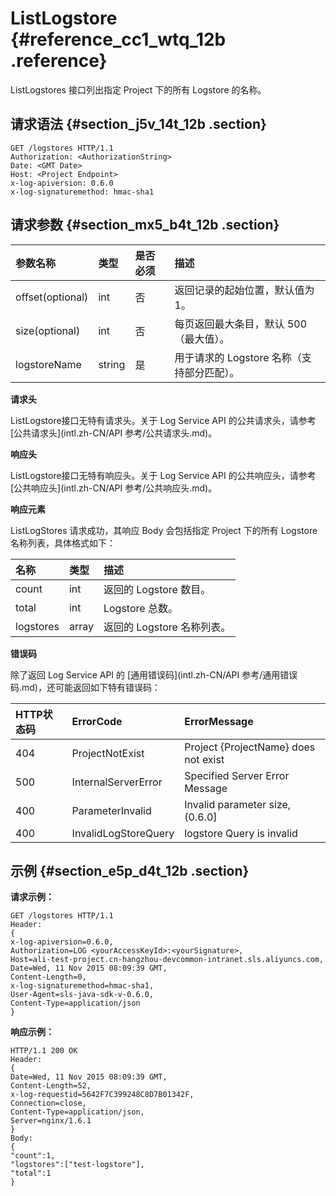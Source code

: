 # ListLogstore {#reference_cc1_wtq_12b .reference}

ListLogstores 接口列出指定 Project 下的所有 Logstore 的名称。

## 请求语法 {#section_j5v_14t_12b .section}

``` {#codeblock_6e1_51g_drn}
GET /logstores HTTP/1.1
Authorization: <AuthorizationString> 
Date: <GMT Date>
Host: <Project Endpoint>
x-log-apiversion: 0.6.0
x-log-signaturemethod: hmac-sha1
```

## 请求参数 {#section_mx5_b4t_12b .section}

|参数名称|类型|是否必须|描述|
|:---|:-|:---|:-|
|offset\(optional\)|int|否|返回记录的起始位置，默认值为 1。|
|size\(optional\)|int|否|每页返回最大条目，默认 500（最大值）。|
|logstoreName|string|是|用于请求的 Logstore 名称（支持部分匹配）。|

 **请求头** 

ListLogstore接口无特有请求头。关于 Log Service API 的公共请求头，请参考 [公共请求头](intl.zh-CN/API 参考/公共请求头.md)。

 **响应头** 

ListLogstore接口无特有响应头。关于 Log Service API 的公共响应头，请参考 [公共响应头](intl.zh-CN/API 参考/公共响应头.md)。

 **响应元素** 

ListLogStores 请求成功，其响应 Body 会包括指定 Project 下的所有 Logstore 名称列表，具体格式如下：

|名称|类型|描述|
|:-|:-|:-|
|count|int|返回的 Logstore 数目。|
|total|int|Logstore 总数。|
|logstores|array|返回的 Logstore 名称列表。|

 **错误码** 

除了返回 Log Service API 的 [通用错误码](intl.zh-CN/API 参考/通用错误码.md)，还可能返回如下特有错误码：

|HTTP状态码|ErrorCode|ErrorMessage|
|:------|:--------|:-----------|
|404|ProjectNotExist|Project \{ProjectName\} does not exist|
|500|InternalServerError|Specified Server Error Message|
|400|ParameterInvalid|Invalid parameter size, \(0.6.0\]|
|400|InvalidLogStoreQuery|logstore Query is invalid|

## 示例 {#section_e5p_d4t_12b .section}

**请求示例：** 

``` {#codeblock_gyt_fq3_fmh}
GET /logstores HTTP/1.1
Header: 
{
x-log-apiversion=0.6.0, 
Authorization=LOG <yourAccessKeyId>:<yourSignature>, 
Host=ali-test-project.cn-hangzhou-devcommon-intranet.sls.aliyuncs.com, 
Date=Wed, 11 Nov 2015 08:09:39 GMT, 
Content-Length=0, 
x-log-signaturemethod=hmac-sha1, 
User-Agent=sls-java-sdk-v-0.6.0, 
Content-Type=application/json
}
```

 **响应示例：** 

``` {#codeblock_s9q_x4j_gfu}
HTTP/1.1 200 OK
Header: 
{
Date=Wed, 11 Nov 2015 08:09:39 GMT, 
Content-Length=52, 
x-log-requestid=5642F7C399248C8D7B01342F, 
Connection=close, 
Content-Type=application/json, 
Server=nginx/1.6.1
}
Body:
{
"count":1,
"logstores":["test-logstore"],
"total":1
}
```

